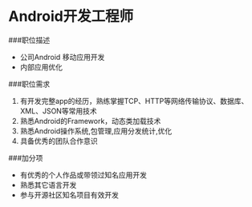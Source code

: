 # Android开发工程师

###职位描述
* 公司Android 移动应用开发
* 内部应用优化

###职位需求

1. 有开发完整app的经历，熟练掌握TCP、HTTP等网络传输协议、数据库、XML、JSON等常用技术
2. 熟悉Android的Framework，动态类加载技术
3. 熟悉Android操作系统,包管理,应用分发统计,优化
3. 具备优秀的团队合作意识


###加分项
* 有优秀的个人作品或带领过知名应用开发
* 熟悉其它语言开发
* 参与开源社区知名项目有效开发

